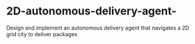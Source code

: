 # 2D-autonomous-delivery-agent-
Design and implement an autonomous delivery agent that navigates a 2D grid city to  deliver packages
